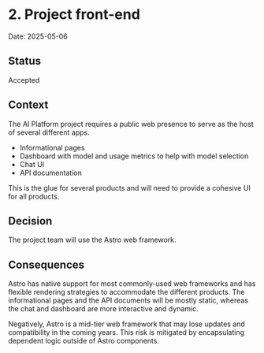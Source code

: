 # 2. Project front-end

Date: 2025-05-06

## Status

Accepted

## Context

The AI Platform project requires a public web presence to serve as the host of several different apps.

- Informational pages
- Dashboard with model and usage metrics to help with model selection
- Chat UI
- API documentation

This is the glue for several products and will need to provide a cohesive UI for all products. 

## Decision

The project team will use the Astro web framework.

## Consequences

Astro has native support for most commonly-used web frameworks and has flexible rendering strategies to accommodate the different products. The informational pages and the API documents will be mostly static, whereas the chat and dashboard are more interactive and dynamic.

Negatively, Astro is a mid-tier web framework that may lose updates and compatibility in the coming years. This risk is mitigated by encapsulating dependent logic outside of Astro components.
